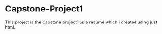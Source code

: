 # Capstone-Project1
This project is the capstone project1 as a resume which i created using just html.
